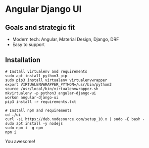 # Angular Django UI

## Goals and strategic fit

- Modern tech: Angular, Material Design, Django, DRF
- Easy to support


## Installation

```
# Install virtualenv and requirements
sudo apt install python3-pip
sudo pip3 install virtualenv virtualenvwrapper
export VIRTUALENVWRAPPER_PYTHON=/usr/bin/python3
source /usr/local/bin/virtualenvwrapper.sh
mkvirtualenv -p python3 angular-django-ui
workon angular-django-ui
pip3 install -r requirements.txt

# Install npm and requirements
cd ./ui
curl -sL https://deb.nodesource.com/setup_10.x | sudo -E bash -
sudo apt install -y nodejs
sudo npm i -g npm
npm i
```

You awesome!
